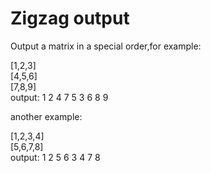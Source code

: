 # Zigzag output
Output a matrix in a special order,for example:

[1,2,3]   
[4,5,6]   
[7,8,9]   
output: 1 2 4 7 5 3 6 8 9

another example:

[1,2,3,4]   
[5,6,7,8]   
output: 1 2 5 6 3 4 7 8